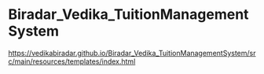 # Biradar_Vedika_TuitionManagementSystem


https://vedikabiradar.github.io/Biradar_Vedika_TuitionManagementSystem/src/main/resources/templates/index.html
